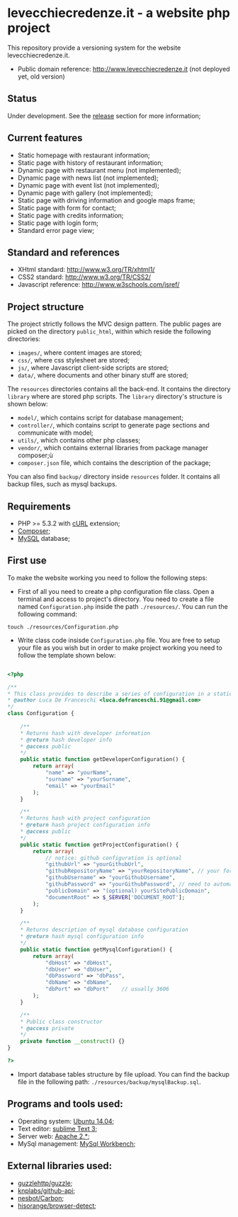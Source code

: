 # levecchiecredenze.it - a website php project

This repository provide a versioning system for the website levecchiecredenze.it.

* Public domain reference: <http://www.levecchiecredenze.it> (not deployed yet, old version)

## Status

Under development. See the [release](https://github.com/defra91/levecchiecredenze.it/releases) section for more information;

## Current features

* Static homepage with restaurant information;
* Static page with history of restaurant information;
* Dynamic page with restaurant menu (not implemented);
* Dynamic page with news list (not implemented);
* Dynamic page with event list (not implemented);
* Dynamic page with gallery (not implemented);
* Static page with driving information and google maps frame;
* Static page with form for contact;
* Static page with credits information;
* Static page with login form;
* Standard error page view;

## Standard and references

* XHtml standard: <http://www.w3.org/TR/xhtml1/>
* CSS2 standard: <http://www.w3.org/TR/CSS2/>
* Javascript reference: <http://www.w3schools.com/jsref/>

## Project structure

The project strictly follows the MVC design pattern. The public pages are picked on the directory `public_html`, within which reside the following directories:

* `images/`, where content images are stored;
* `css/`, where css stylesheet are stored;
* `js/`, where Javascript client-side scripts are stored;
* `data/`, where documents and other binary stuff are stored;

The `resources` directories contains all the back-end. It contains the directory `library` where are stored php scripts. The `library` directory's structure is shown below:

* `model/`, which contains script for database management;
* `controller/`, which contains script to generate page sections and communicate with model;
* `utils/`, which contains other php classes;
* `vendor/`, which contains external libraries from package manager composer;ù
* `composer.json` file, which contains the description of the package;

You can also find `backup/` directory inside `resources` folder. It contains all backup files, such as mysql backups.

## Requirements

* PHP >= 5.3.2 with [cURL](http://php.net/manual/en/book.curl.php) extension;
* [Composer](https://getcomposer.org/);
* [MySQL](https://www.mysql.it/) database;

## First use

To make the website working you need to follow the following steps:

* First of all you need to create a php configuration file class. Open a terminal and access to project's directory. You need to create a file named `Configuration.php` inside the path `./resources/`. You can run the following command:

`touch ./resources/Configuration.php`

* Write class code insisde `Configuration.php` file. You are free to setup your file as you wish but in order to make project working you need to follow the template shown below:

``` php

<?php

/**
* This class provides to describe a series of configuration in a static way
* @author Luca De Franceschi <luca.defranceschi.91@gmail.com>
*/
class Configuration {
	
	/**
	* Returns hash with developer information
	* @return hash developer info
	* @access public
	*/
	public static function getDeveloperConfiguration() {
		return array(
			"name" => "yourName",
			"surname" => "yourSurname",
			"email" => "yourEmail"
		);
	}	

	/**
	* Returns hash with project configuration
	* @return hash project configuration info
	* @access public
	*/
	public static function getProjectConfiguration() {
		return array(
			// notice: github configuration is optional
			"githubUrl" => "yourGithubUrl",
			"githubRepositoryName" => "yourRepositoryName", // your forked project
			"githubUsername" => "yourGithubUsername",
			"githubPassword" => "yourGithubPassword", // need to automatically create issues
			"publicDomain" => "(optional) yourSitePublicDomain",
			"documentRoot" => $_SERVER['DOCUMENT_ROOT'];
		);
	}

	/**
	* Returns description of mysql database configuration 
	* @return hash mysql configuration info
	*/
	public static function getMysqlConfiguration() {
		return array(
			"dbHost" => "dbHost",
			"dbUser" => "dbUser",
			"dbPassword" => "dbPass",
			"dbName" => "dbName",
			"dbPort" => "dbPort"	// usually 3606
		);
	}

	/**
	* Public class constructor
	* @access private
	*/
	private function __construct() {}
}

?>

```

* Import database tables structure by file upload. You can find the backup file in the following path: `./resources/backup/mysqlBackup.sql`.

## Programs and tools used:

* Operating system: [Ubuntu 14.04](http://www.ubuntu-it.org/download);
* Text editor: [sublime Text 3](http://www.sublimetext.com/3);
* Server web: [Apache 2.*](http://httpd.apache.org/);
* MySql management: [MySql Workbench](http://www.mysql.it/products/workbench/);

## External libraries used:

* [guzzlehttp/guzzle](https://packagist.org/packages/guzzlehttp/guzzle);
* [knplabs/github-api](https://packagist.org/packages/knplabs/github-api);
* [nesbot/Carbon](https://packagist.org/packages/nesbot/carbon);
* [hisorange/browser-detect](https://packagist.org/packages/hisorange/browser-detect);